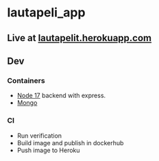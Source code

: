 # lautapeli_app

## Live at [lautapelit.herokuapp.com](http://lautapelit.herokuapp.com)

## Dev

### Containers

- [Node 17](https://hub.docker.com/_/node) backend with express.
- [Mongo](https://hub.docker.com/_/mongo)

### CI

- Run verification
- Build image and publish in dockerhub
- Push image to Heroku
